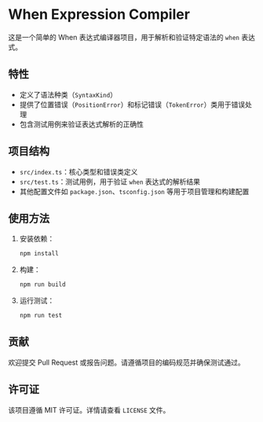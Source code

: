 # When Expression Compiler

这是一个简单的 When 表达式编译器项目，用于解析和验证特定语法的 `when` 表达式。

## 特性

- 定义了语法种类（`SyntaxKind`）
- 提供了位置错误（`PositionError`）和标记错误（`TokenError`）类用于错误处理
- 包含测试用例来验证表达式解析的正确性

## 项目结构

- `src/index.ts`：核心类型和错误类定义
- `src/test.ts`：测试用例，用于验证 `when` 表达式的解析结果
- 其他配置文件如 `package.json`、`tsconfig.json` 等用于项目管理和构建配置

## 使用方法

1. 安装依赖：
   ```bash
   npm install
   ```

2. 构建：
   ```bash
   npm run build
   ```

3. 运行测试：
   ```bash
   npm run test
   ```

## 贡献

欢迎提交 Pull Request 或报告问题。请遵循项目的编码规范并确保测试通过。

## 许可证

该项目遵循 MIT 许可证。详情请查看 `LICENSE` 文件。